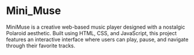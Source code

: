 # Mini_Muse
MiniMuse is a creative web-based music player designed with a nostalgic Polaroid aesthetic. Built using HTML, CSS, and JavaScript, this project features an interactive interface where users can play, pause, and navigate through their favorite tracks. 
